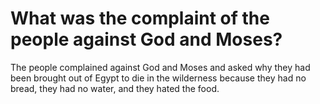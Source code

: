 # What was the complaint of the people against God and Moses?

The people complained against God and Moses and asked why they had been brought out of Egypt to die in the wilderness because they had no bread, they had no water, and they hated the food.
